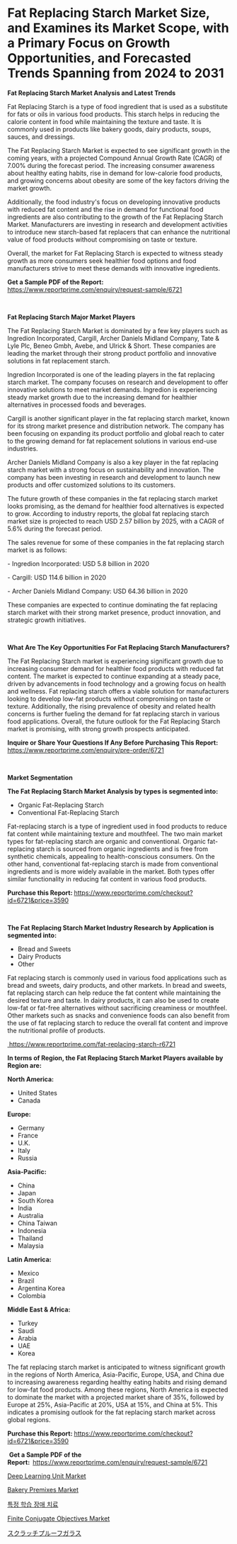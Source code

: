 <p><h1>Fat Replacing Starch Market Size, and Examines its Market Scope, with a Primary Focus on Growth Opportunities, and Forecasted Trends Spanning from 2024 to 2031</h1></p><p><strong>Fat Replacing Starch Market Analysis and Latest Trends</strong></p>
<p><p>Fat Replacing Starch is a type of food ingredient that is used as a substitute for fats or oils in various food products. This starch helps in reducing the calorie content in food while maintaining the texture and taste. It is commonly used in products like bakery goods, dairy products, soups, sauces, and dressings.</p><p>The Fat Replacing Starch Market is expected to see significant growth in the coming years, with a projected Compound Annual Growth Rate (CAGR) of 7.00% during the forecast period. The increasing consumer awareness about healthy eating habits, rise in demand for low-calorie food products, and growing concerns about obesity are some of the key factors driving the market growth.</p><p>Additionally, the food industry's focus on developing innovative products with reduced fat content and the rise in demand for functional food ingredients are also contributing to the growth of the Fat Replacing Starch Market. Manufacturers are investing in research and development activities to introduce new starch-based fat replacers that can enhance the nutritional value of food products without compromising on taste or texture.</p><p>Overall, the market for Fat Replacing Starch is expected to witness steady growth as more consumers seek healthier food options and food manufacturers strive to meet these demands with innovative ingredients.</p></p>
<p><strong>Get a Sample PDF of the Report:&nbsp;</strong> <a href="https://www.reportprime.com/enquiry/request-sample/6721">https://www.reportprime.com/enquiry/request-sample/6721</a></p>
<p>&nbsp;</p>
<p><strong>Fat Replacing Starch Major Market Players</strong></p>
<p><p>The Fat Replacing Starch Market is dominated by a few key players such as Ingredion Incorporated, Cargill, Archer Daniels Midland Company, Tate & Lyle Plc, Beneo Gmbh, Avebe, and Ulrick & Short. These companies are leading the market through their strong product portfolio and innovative solutions in fat replacement starch.</p><p>Ingredion Incorporated is one of the leading players in the fat replacing starch market. The company focuses on research and development to offer innovative solutions to meet market demands. Ingredion is experiencing steady market growth due to the increasing demand for healthier alternatives in processed foods and beverages.</p><p>Cargill is another significant player in the fat replacing starch market, known for its strong market presence and distribution network. The company has been focusing on expanding its product portfolio and global reach to cater to the growing demand for fat replacement solutions in various end-use industries.</p><p>Archer Daniels Midland Company is also a key player in the fat replacing starch market with a strong focus on sustainability and innovation. The company has been investing in research and development to launch new products and offer customized solutions to its customers.</p><p>The future growth of these companies in the fat replacing starch market looks promising, as the demand for healthier food alternatives is expected to grow. According to industry reports, the global fat replacing starch market size is projected to reach USD 2.57 billion by 2025, with a CAGR of 5.6% during the forecast period.</p><p>The sales revenue for some of these companies in the fat replacing starch market is as follows:</p><p>- Ingredion Incorporated: USD 5.8 billion in 2020</p><p>- Cargill: USD 114.6 billion in 2020</p><p>- Archer Daniels Midland Company: USD 64.36 billion in 2020</p><p>These companies are expected to continue dominating the fat replacing starch market with their strong market presence, product innovation, and strategic growth initiatives.</p></p>
<p>&nbsp;</p>
<p><strong>What Are The Key Opportunities For Fat Replacing Starch Manufacturers?</strong></p>
<p><p>The Fat Replacing Starch market is experiencing significant growth due to increasing consumer demand for healthier food products with reduced fat content. The market is expected to continue expanding at a steady pace, driven by advancements in food technology and a growing focus on health and wellness. Fat replacing starch offers a viable solution for manufacturers looking to develop low-fat products without compromising on taste or texture. Additionally, the rising prevalence of obesity and related health concerns is further fueling the demand for fat replacing starch in various food applications. Overall, the future outlook for the Fat Replacing Starch market is promising, with strong growth prospects anticipated.</p></p>
<p><strong>Inquire or Share Your Questions If Any Before Purchasing This Report:</strong> <a href="https://www.reportprime.com/enquiry/pre-order/6721">https://www.reportprime.com/enquiry/pre-order/6721</a></p>
<p>&nbsp;</p>
<p><strong>Market Segmentation</strong></p>
<p><strong>The Fat Replacing Starch Market Analysis by types is segmented into:</strong></p>
<p><ul><li>Organic Fat-Replacing Starch</li><li>Conventional Fat-Replacing Starch</li></ul></p>
<p><p>Fat-replacing starch is a type of ingredient used in food products to reduce fat content while maintaining texture and mouthfeel. The two main market types for fat-replacing starch are organic and conventional. Organic fat-replacing starch is sourced from organic ingredients and is free from synthetic chemicals, appealing to health-conscious consumers. On the other hand, conventional fat-replacing starch is made from conventional ingredients and is more widely available in the market. Both types offer similar functionality in reducing fat content in various food products.</p></p>
<p><strong>Purchase this Report:&nbsp;</strong><a href="https://www.reportprime.com/checkout?id=6721&price=3590">https://www.reportprime.com/checkout?id=6721&price=3590</a></p>
<p>&nbsp;</p>
<p><strong>The Fat Replacing Starch Market Industry Research by Application is segmented into:</strong></p>
<p><ul><li>Bread and Sweets</li><li>Dairy Products</li><li>Other</li></ul></p>
<p><p>Fat replacing starch is commonly used in various food applications such as bread and sweets, dairy products, and other markets. In bread and sweets, fat replacing starch can help reduce the fat content while maintaining the desired texture and taste. In dairy products, it can also be used to create low-fat or fat-free alternatives without sacrificing creaminess or mouthfeel. Other markets such as snacks and convenience foods can also benefit from the use of fat replacing starch to reduce the overall fat content and improve the nutritional profile of products.</p></p>
<p><a href="https://www.reportprime.com/fat-replacing-starch-r6721">&nbsp;https://www.reportprime.com/fat-replacing-starch-r6721</a></p>
<p><strong>In terms of Region, the Fat Replacing Starch Market Players available by Region are:</strong></p>
<p>
    <p> <strong> North America: </strong>
        <ul>
            <li>United States</li>
            <li>Canada</li>
        </ul>
        </p> 
    <p> <strong> Europe: </strong>
        <ul>
            <li>Germany</li>
            <li>France</li>
            <li>U.K.</li>
            <li>Italy</li>
            <li>Russia</li>
        </ul>
        </p> 
    <p> <strong> Asia-Pacific: </strong>
        <ul>
            <li>China</li>
            <li>Japan</li>
            <li>South Korea</li>
            <li>India</li>
            <li>Australia</li>
            <li>China Taiwan</li>
            <li>Indonesia</li>
            <li>Thailand</li>
            <li>Malaysia</li>
        </ul>
        </p> 
    <p> <strong> Latin America: </strong>
        <ul>
            <li>Mexico</li>
            <li>Brazil</li>
            <li>Argentina Korea</li>
            <li>Colombia</li>
        </ul>
        </p> 
    <p> <strong> Middle East & Africa: </strong>
        <ul>
            <li>Turkey</li>
            <li>Saudi</li>
            <li>Arabia</li>
            <li>UAE</li>
            <li>Korea</li>
        </ul>
    </p>
    </p>
<p><p>The fat replacing starch market is anticipated to witness significant growth in the regions of North America, Asia-Pacific, Europe, USA, and China due to increasing awareness regarding healthy eating habits and rising demand for low-fat food products. Among these regions, North America is expected to dominate the market with a projected market share of 35%, followed by Europe at 25%, Asia-Pacific at 20%, USA at 15%, and China at 5%. This indicates a promising outlook for the fat replacing starch market across global regions.</p></p>
<p><strong>Purchase this Report: </strong><a href="https://www.reportprime.com/checkout?id=6721&price=3590">https://www.reportprime.com/checkout?id=6721&price=3590</a></p>
<p>&nbsp;<strong>Get a Sample PDF of the Report:&nbsp;&nbsp;</strong><a href="https://www.reportprime.com/enquiry/request-sample/6721">https://www.reportprime.com/enquiry/request-sample/6721</a></p>
<p><strong></strong></p>
<p><p><a href="https://issuu.com/reportprime-2/docs/deep-learning-unit-market-size-2030.pptx">Deep Learning Unit Market</a></p><p><a href="https://github.com/Krish2023na/Market-Research-Report-List-5/blob/main/bakery-premixes-market.md">Bakery Premixes Market</a></p><p><a href="https://medium.com/@jackiefauhey9089475/%EA%B8%80%EB%A1%9C%EB%B2%8C-%ED%8A%B9%EC%A0%95-%ED%95%99%EC%8A%B5-%EC%9E%A5%EC%95%A0-%EC%B9%98%EB%A3%8C-%EC%8B%9C%EC%9E%A5%EC%9D%98-%EB%AF%B8%EB%9E%98-%ED%8A%B8%EB%A0%8C%EB%93%9C-2024%EB%85%84%EB%B6%80%ED%84%B0-2031%EB%85%84%EA%B9%8C%EC%A7%80-122%ED%8E%98%EC%9D%B4%EC%A7%80%EC%9D%98-%EC%8B%9C%EC%9E%A5-%EC%9D%B8%EC%82%AC%EC%9D%B4%ED%8A%B8-%EB%B0%8F-%EB%B6%84%EC%84%9D-76359751e89c">특정 학습 장애 치료</a></p><p><a href="https://issuu.com/reportprime-2/docs/finite-conjugate-objectives-market-size-2030.pptx">Finite Conjugate Objectives Market</a></p><p><a href="https://medium.com/@jasoniller59/%E3%82%B0%E3%83%AD%E3%83%BC%E3%83%90%E3%83%AB%E3%81%AA%E3%82%B9%E3%82%AF%E3%83%A9%E3%83%83%E3%83%81%E3%83%97%E3%83%AB%E3%83%BC%E3%83%95%E3%82%AC%E3%83%A9%E3%82%B9%E5%B8%82%E5%A0%B4%E3%81%AE%E5%8C%85%E6%8B%AC%E7%9A%84%E3%81%AA%E5%88%86%E6%9E%90-%E6%88%90%E9%95%B7%E3%83%88%E3%83%AC%E3%83%B3%E3%83%89%E3%81%A8%E5%B8%82%E5%A0%B4%E4%BA%88%E6%B8%AC-2024%E5%B9%B4%E3%81%8B%E3%82%892031%E5%B9%B4-32b17ef36fdd">スクラッチプルーフガラス</a></p></p>